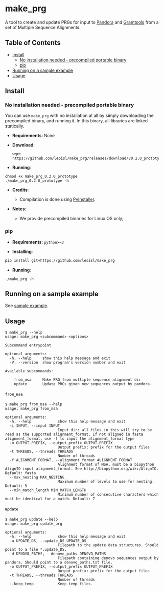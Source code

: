 # make_prg

A tool to create and update PRGs for input to [Pandora][pandora] and [Gramtools][gramtools] from a set of 
Multiple Sequence Alignments.

[TOC]: #

## Table of Contents
- [Install](#install)
  - [No installation needed - precompiled portable binary](#conda)
  - [pip](#pip)
- [Running on a sample example](#usage)
- [Usage](#usage)

## Install

### No installation needed - precompiled portable binary

You can use `make_prg` with no installation at all by simply downloading the precompiled binary, and running it.
In this binary, all libraries are linked statically.

* **Requirements**: None

* **Download**:
  ```
  wget https://github.com/leoisl/make_prg/releases/download/v0.2.0_prototype/make_prg_0.2.0_prototype
  ```
* **Running**:
```
chmod +x make_prg_0.2.0_prototype
./make_prg_0.2.0_prototype -h
```

* **Credits**:
  * Compilation is done using [PyInstaller](https://github.com/pyinstaller/pyinstaller).

* **Notes**:
  * We provide precompiled binaries for Linux OS only;


### pip

* **Requirements**: `python>=3`

* **Installing**:
```sh
pip install git+https://github.com/leoisl/make_prg
```

* **Running**:
```
./make_prg -h
```

## Running on a sample example

See [sample example](sample_example).

## Usage

```
$ make_prg --help
usage: make_prg <subcommand> <options>

Subcommand entrypoint

optional arguments:
  -h, --help     show this help message and exit
  -V, --version  show program's version number and exit

Available subcommands:
  
    from_msa     Make PRG from multiple sequence alignment dir
    update       Update PRGs given new sequences output by pandora.

```

#### `from_msa`

```
$ make_prg from_msa --help
usage: make_prg from_msa

optional arguments:
  -h, --help            show this help message and exit
  -i INPUT, --input INPUT
                        Input dir: all files in this will try to be read as the supported alignment_format. If not aligned in fasta alignment_format, use -f to input the alignment_format type
  -o OUTPUT_PREFIX, --output_prefix OUTPUT_PREFIX
                        Output prefix: prefix for the output files
  -t THREADS, --threads THREADS
                        Number of threads
  -f ALIGNMENT_FORMAT, --alignment_format ALIGNMENT_FORMAT
                        Alignment format of MSA, must be a biopython AlignIO input alignment_format. See http://biopython.org/wiki/AlignIO. Default: fasta
  --max_nesting MAX_NESTING
                        Maximum number of levels to use for nesting. Default: 5
  --min_match_length MIN_MATCH_LENGTH
                        Minimum number of consecutive characters which must be identical for a match. Default: 7
```

#### `update`

```
$ make_prg update --help
usage: make_prg update_prg

optional arguments:
  -h, --help            show this help message and exit
  -u UPDATE_DS, --update_DS UPDATE_DS
                        Filepath to the update data structures. Should point to a file *.update_DS.
  -d DENOVO_PATHS, --denovo_paths DENOVO_PATHS
                        Filepath containing denovo sequences output by pandora. Should point to a denovo_paths.txt file.
  -o OUTPUT_PREFIX, --output_prefix OUTPUT_PREFIX
                        Output prefix: prefix for the output files
  -t THREADS, --threads THREADS
                        Number of threads
  --keep_temp           Keep temp files.
```

[gramtools]: https://github.com/iqbal-lab-org/gramtools
[pandora]: https://github.com/rmcolq/pandora
